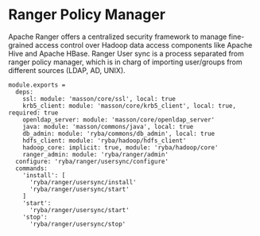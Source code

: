 
# Ranger Policy Manager

Apache Ranger offers a centralized security framework to manage fine-grained
access control over Hadoop data access components like Apache Hive and Apache HBase.
Ranger User sync is a process separated from ranger policy manager, which is in charg of
importing user/groups from different sources (LDAP, AD, UNIX).

    module.exports =
      deps:
        ssl: module: 'masson/core/ssl', local: true
        krb5_client: module: 'masson/core/krb5_client', local: true, required: true
        openldap_server: module: 'masson/core/openldap_server'
        java: module: 'masson/commons/java', local: true
        db_admin: module: 'ryba/commons/db_admin', local: true
        hdfs_client: module: 'ryba/hadoop/hdfs_client'
        hadoop_core: implicit: true, module: 'ryba/hadoop/core'
        ranger_admin: module: 'ryba/ranger/admin'
      configure: 'ryba/ranger/usersync/configure'
      commands:
        'install': [
          'ryba/ranger/usersync/install'
          'ryba/ranger/usersync/start'
        ]
        'start':
          'ryba/ranger/usersync/start'
        'stop':
          'ryba/ranger/usersync/stop'
